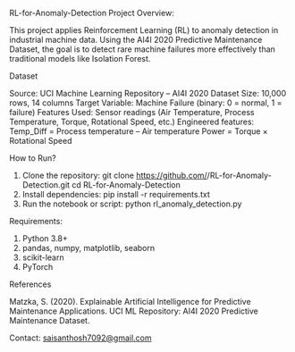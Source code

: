 RL-for-Anomaly-Detection
Project Overview:

This project applies Reinforcement Learning (RL) to anomaly detection in industrial machine data.
Using the AI4I 2020 Predictive Maintenance Dataset, the goal is to detect rare machine failures more effectively than traditional models like Isolation Forest.

Dataset

Source: UCI Machine Learning Repository – AI4I 2020 Dataset
Size: 10,000 rows, 14 columns
Target Variable: Machine Failure (binary: 0 = normal, 1 = failure)
Features Used:
Sensor readings (Air Temperature, Process Temperature, Torque, Rotational Speed, etc.)
Engineered features:
Temp_Diff = Process temperature – Air temperature
Power = Torque × Rotational Speed

How to Run?

1. Clone the repository: git clone https://github.com/<your-username>/RL-for-Anomaly-Detection.git
cd RL-for-Anomaly-Detection
2. Install dependencies: pip install -r requirements.txt
3. Run the notebook or script: python rl_anomaly_detection.py

Requirements:
1. Python 3.8+
2. pandas, numpy, matplotlib, seaborn
3. scikit-learn
4. PyTorch

References

Matzka, S. (2020). Explainable Artificial Intelligence for Predictive Maintenance Applications.
UCI ML Repository: AI4I 2020 Predictive Maintenance Dataset.

Contact:
saisanthosh7092@gmail.com

